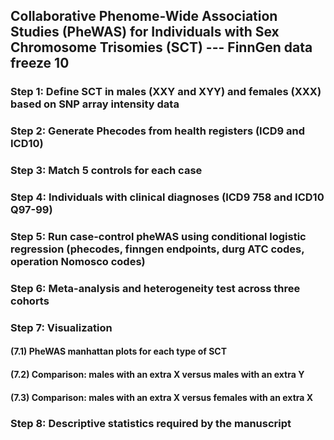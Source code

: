 ## Collaborative Phenome-Wide Association Studies (PheWAS) for Individuals with Sex Chromosome Trisomies (SCT) --- FinnGen data freeze 10

### Step 1: Define SCT in males (XXY and XYY) and females (XXX) based on SNP array intensity data


### Step 2: Generate Phecodes from health registers (ICD9 and ICD10)


### Step 3: Match 5 controls for each case


### Step 4: Individuals with clinical diagnoses (ICD9 758 and ICD10 Q97-99)


### Step 5: Run case-control pheWAS using conditional logistic regression (phecodes, finngen endpoints, durg ATC codes, operation Nomosco codes)


### Step 6: Meta-analysis and heterogeneity test across three cohorts


### Step 7: Visualization
#### (7.1) PheWAS manhattan plots for each type of SCT
#### (7.2) Comparison: males with an extra X versus males with an extra Y 
#### (7.3) Comparison: males with an extra X versus females with an extra X 


### Step 8: Descriptive statistics required by the manuscript


